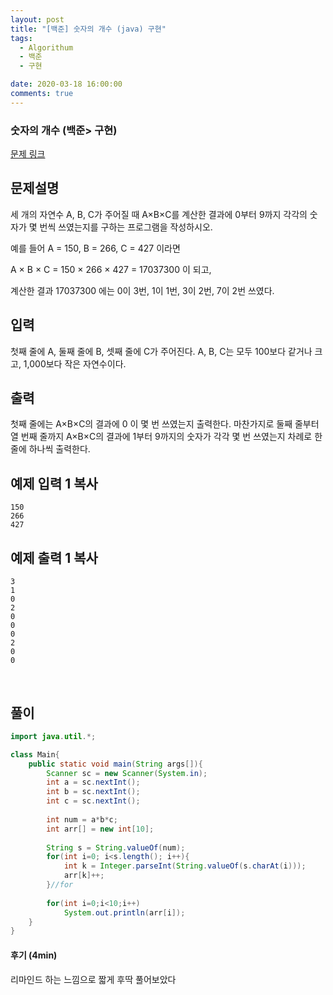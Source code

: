 ```yaml
---
layout: post
title: "[백준] 숫자의 개수 (java) 구현"
tags:
  - Algorithum
  - 백준
  - 구현

date: 2020-03-18 16:00:00
comments: true
---
```




###   숫자의 개수 (백준> 구현)

[문제 링크](https://www.acmicpc.net/problem/2577 )

## 문제설명

세 개의 자연수 A, B, C가 주어질 때 A×B×C를 계산한 결과에 0부터 9까지 각각의 숫자가 몇 번씩 쓰였는지를 구하는 프로그램을 작성하시오.

예를 들어 A = 150, B = 266, C = 427 이라면 

A × B × C = 150 × 266 × 427 = 17037300 이 되고, 

계산한 결과 17037300 에는 0이 3번, 1이 1번, 3이 2번, 7이 2번 쓰였다.

## 입력

첫째 줄에 A, 둘째 줄에 B, 셋째 줄에 C가 주어진다. A, B, C는 모두 100보다 같거나 크고, 1,000보다 작은 자연수이다.

## 출력

첫째 줄에는 A×B×C의 결과에 0 이 몇 번 쓰였는지 출력한다. 마찬가지로 둘째 줄부터 열 번째 줄까지 A×B×C의 결과에 1부터 9까지의 숫자가 각각 몇 번 쓰였는지 차례로 한 줄에 하나씩 출력한다.

## 예제 입력 1 복사

```
150
266
427
```

## 예제 출력 1 복사

```
3
1
0
2
0
0
0
2
0
0
```

<br>

## 풀이

```java
import java.util.*;

class Main{
    public static void main(String args[]){
        Scanner sc = new Scanner(System.in);
        int a = sc.nextInt();
        int b = sc.nextInt();
        int c = sc.nextInt();
        
        int num = a*b*c;
        int arr[] = new int[10];
        
        String s = String.valueOf(num);
        for(int i=0; i<s.length(); i++){
            int k = Integer.parseInt(String.valueOf(s.charAt(i)));
            arr[k]++;
        }//for
        
        for(int i=0;i<10;i++)
            System.out.println(arr[i]);
    }
}
```

#### 후기 (4min)

리마인드 하는 느낌으로 짧게 후딱 풀어보았다

